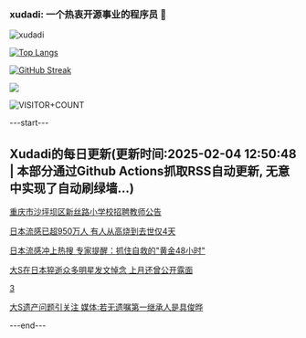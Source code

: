 ### xudadi: 一个热衷开源事业的程序员 👋

![xudadi](https://github-readme-stats-git-masterorgs-github-readme-stats-team.vercel.app/api?username=xudadi)

[![Top Langs](https://github-readme-stats.vercel.app/api/top-langs/?username=xudadi)](https://github.com/anuraghazra/github-readme-stats)

[![GitHub Streak](https://streak-stats.demolab.com?user=xudadi&locale=zh_Hans)](https://git.io/streak-stats)

![](https://raw.githubusercontent.com/xudadi/xudadi/main/assets/github-contribution-grid-snake.svg)

![VISITOR+COUNT](https://komarev.com/ghpvc/?username=xudadi&label=VISITOR+COUNT)


---start---

## Xudadi的每日更新(更新时间:2025-02-04 12:50:48 | 本部分通过Github Actions抓取RSS自动更新, 无意中实现了自动刷绿墙...)

[重庆市沙坪坝区新丝路小学校招聘教师公告](https://www.gongkaoleida.com/article/2277560)

[日本流感已超950万人 有人从高烧到去世仅4天](https://m.163.com/news/article/JNFPCUP2051492LM.html)

[日本流感冲上热搜 专家提醒：抓住自救的"黄金48小时"](https://m.163.com/news/article/JNFRICDF053469M5.html)

[大S在日本猝逝众多明星发文悼念 上月还曾公开露面](https://m.163.com/news/article/JNFN2EKF0514R9OJ.html)

[3](https://m.163.com/touch/news/sub/domestic)

[大S遗产问题引关注 媒体:若无遗嘱第一继承人是具俊晔](https://m.163.com/news/article/JNFJR2MM0550A0OW.html)

---end---
